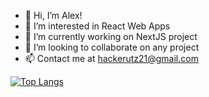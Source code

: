 - 👋 Hi, I’m Alex!
- 👀 I’m interested in React Web Apps
- 🌱 I’m currently working on NextJS project 
- 💞️ I’m looking to collaborate on any project
- 📫 Contact me at hackerutz21@gmail.com

[![Top Langs](https://github-readme-stats.vercel.app/api/top-langs/?username=alexandrumot&theme=dark)](https://github.com/anuraghazra/github-readme-stats)

<!---
alexandrumot/alexandrumot is a ✨ special ✨ repository because its `README.md` (this file) appears on your GitHub profile.
You can click the Preview link to take a look at your changes.
--->
